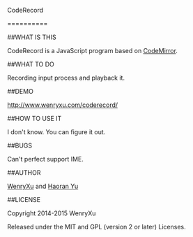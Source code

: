 CodeRecord

==========

##WHAT IS THIS

CodeRecord is a JavaScript program based on [CodeMirror](https://github.com/codemirror/CodeMirror).


##WHAT TO DO

Recording input process and playback it.


##DEMO

http://www.wenryxu.com/coderecord/ 


##HOW TO USE IT

I don't know. You can figure it out.


##BUGS

Can't perfect support IME.


##AUTHOR

[WenryXu](https://github.com/WenryXu) and [Haoran Yu](https://github.com/haoranyu)


##LICENSE

Copyright 2014-2015 WenryXu

Released under the MIT and GPL (version 2 or later) Licenses.
